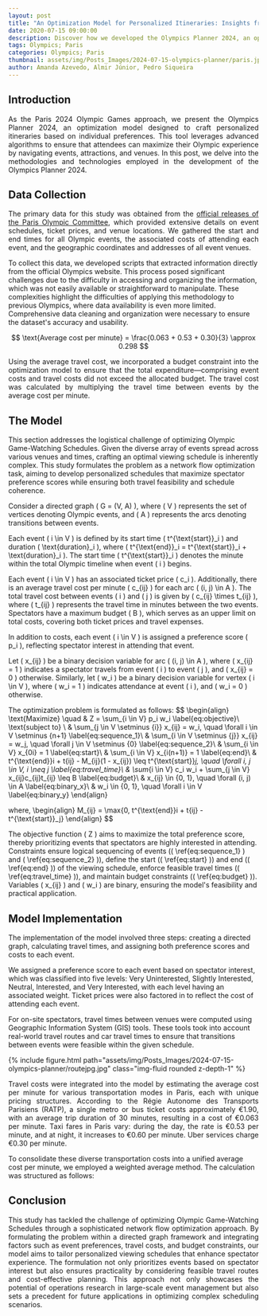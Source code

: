 ```yaml
---
layout: post
title: "An Optimization Model for Personalized Itineraries: Insights from our Olympics Planner 2024"
date: 2020-07-15 09:00:00
description: Discover how we developed the Olympics Planner 2024, an optimization model designed to create personalized itineraries for the Paris Olympic Games.
tags: Olympics; Paris
categories: Olympics; Paris
thumbnail: assets/img/Posts_Images/2024-07-15-olympics-planner/paris.jpg
author: Amanda Azevedo, Almir Júnior, Pedro Siqueira
---
```


## Introduction

<p align="justify">
As the Paris 2024 Olympic Games approach, we present the Olympics Planner 2024, an optimization model designed to craft personalized itineraries based on individual preferences. This tool leverages advanced algorithms to ensure that attendees can maximize their Olympic experience by  navigating events, attractions, and venues. In this post, we delve into the methodologies and technologies employed in the development of the Olympics Planner 2024.
</p>


## Data Collection

<p align="justify">
The primary data for this study was obtained from the <a href = "https://tickets.paris2024.org/en/"> official releases of the Paris Olympic Committee</a>, which provided extensive details on event schedules, ticket prices, and venue locations. We gathered the start and end times for all Olympic events, the associated costs of attending each event, and the geographic coordinates and addresses of all event venues.

To collect this data, we developed scripts that extracted information directly from the official Olympics website. This process posed significant challenges due to the difficulty in accessing and organizing the information, which was not easily available or straightforward to manipulate. These complexities highlight the difficulties of applying this methodology to previous Olympics, where data availability is even more limited. Comprehensive data cleaning and organization were necessary to ensure the dataset's accuracy and usability.
</p>

$$
\text{Average cost per minute} = \frac{0.063 + 0.53 + 0.30}{3} \approx 0.298
$$

<p align="justify">
Using the average travel cost, we incorporated a budget constraint into the optimization model to ensure that the total expenditure—comprising event costs and travel costs did not exceed the allocated budget. The travel cost was calculated by multiplying the travel time between events by the average cost per minute.
</p>

## The Model

<p align="justify">

This section addresses the logistical challenge of optimizing Olympic Game-Watching Schedules. Given the diverse array of events spread across various venues and times, crafting an optimal viewing schedule is inherently complex. This study formulates the problem as a network flow optimization task, aiming to develop personalized schedules that maximize spectator preference scores while ensuring both travel feasibility and schedule coherence.

Consider a directed graph \( G = (V, A) \), where \( V \) represents the set of vertices denoting Olympic events, and \( A \) represents the arcs denoting transitions between events.

Each event \( i \in V \) is defined by its start time \( t^{\text{start}}_i \) and duration \( \text{duration}_i \), where \( t^{\text{end}}_i = t^{\text{start}}_i + \text{duration}_i \). The start time \( t^{\text{start}}_i \) denotes the minute within the total Olympic timeline when event \( i \) begins.

Each event \( i \in V \) has an associated ticket price \( c_i \). Additionally, there is an average travel cost per minute \( c_{ij} \) for each arc \( (i, j) \in A \). The total travel cost between events \( i \) and \( j \) is given by \( c_{ij} \times t_{ij} \), where \( t_{ij} \) represents the travel time in minutes between the two events. Spectators have a maximum budget \( B \), which serves as an upper limit on total costs, covering both ticket prices and travel expenses.

In addition to costs, each event \( i \in V \) is assigned a preference score \( p_i \), reflecting spectator interest in attending that event.

Let \( x_{ij} \) be a binary decision variable for arc \( (i, j) \in A \), where \( x_{ij} = 1 \) indicates a spectator travels from event \( i \) to event \( j \), and \( x_{ij} = 0 \) otherwise. Similarly, let \( w_i \) be a binary decision variable for vertex \( i \in V \), where \( w_i = 1 \) indicates attendance at event \( i \), and \( w_i = 0 \) otherwise.

The optimization problem is formulated as follows:
$$
\begin{align}
    \text{Maximize} \quad & Z = \sum_{i \in V} p_i w_i \label{eq:objective}\\
    \text{subject to} \\
    & \sum_{j \in V \setminus \{i\}} x_{ij} = w_i, \quad \forall i \in V \setminus \{n+1\} \label{eq:sequence_1}\\
    & \sum_{i \in V \setminus \{j\}} x_{ij} = w_j, \quad \forall j \in V \setminus \{0\} \label{eq:sequence_2}\\
    & \sum_{i \in V} x_{0i} = 1 \label{eq:start}\\
    & \sum_{i \in V} x_{i(n+1)} = 1 \label{eq:end}\\
    & t^{\text{end}}i + t{ij} - M_{ij}(1 - x_{ij}) \leq t^{\text{start}}_j, \quad \forall i, j \in V, i \neq j \label{eq:travel_time}\\
    & \sum_{i \in V} c_i w_i + \sum_{j \in V} x_{ij}c_{ij}t_{ij} \leq B \label{eq:budget}\\
    & x_{ij} \in \{0, 1\}, \quad \forall (i, j) \in A \label{eq:binary_x}\\
    & w_i \in \{0, 1\}, \quad \forall i \in V \label{eq:binary_y}
\end{align}

where,
\begin{align}
    M_{ij} = \max\{0, t^{\text{end}}i + t{ij} - t^{\text{start}}_j\}
\end{align}
$$


The objective function \( Z \) aims to maximize the total preference score, thereby prioritizing events that spectators are highly interested in attending. Constraints ensure logical sequencing of events (\( \ref{eq:sequence_1} \) and \( \ref{eq:sequence_2} \)), define the start (\( \ref{eq:start} \)) and end (\( \ref{eq:end} \)) of the viewing schedule, enforce feasible travel times (\( \ref{eq:travel_time} \)), and maintain budget constraints (\( \ref{eq:budget} \)). Variables \( x_{ij} \) and \( w_i \) are binary, ensuring the model's feasibility and practical application.


</p>

## Model Implementation


<p align="justify">

The implementation of the model involved three steps: creating a directed graph, calculating travel times, and assigning both preference scores and costs to each event.

We assigned a preference score to each event based on spectator interest, which was classified into five levels: Very Uninterested, Slightly Interested, Neutral, Interested, and Very Interested, with each level having an associated weight. Ticket prices were also factored in to reflect the cost of attending each event.

For on-site spectators, travel times between venues were computed using Geographic Information System (GIS) tools. These tools took into account real-world travel routes and car travel times to ensure that transitions between events were feasible within the given schedule.

</p>

{% include figure.html path="assets/img/Posts_Images/2024-07-15-olympics-planner/routejpg.jpg" class="img-fluid rounded z-depth-1" %}


<p align="justify">
Travel costs were integrated into the model by estimating the average cost per minute for various transportation modes in Paris, each with unique pricing structures. According to the Régie Autonome des Transports Parisiens (RATP), a single metro or bus ticket costs approximately €1.90, with an average trip duration of 30 minutes, resulting in a cost of €0.063 per minute. Taxi fares in Paris vary: during the day, the rate is €0.53 per minute, and at night, it increases to €0.60 per minute. Uber services charge €0.30 per minute.

To consolidate these diverse transportation costs into a unified average cost per minute, we employed a weighted average method. The calculation was structured as follows:

</p>

## Conclusion

<p align="justify">
This study has tackled the  challenge of optimizing Olympic Game-Watching Schedules through a sophisticated network flow optimization approach. By formulating the problem within a directed graph framework and integrating factors such as event preferences, travel costs, and budget constraints, our model aims to tailor personalized viewing schedules that enhance spectator experience. The formulation not only prioritizes events based on spectator interest but also ensures practicality by considering feasible travel routes and cost-effective planning. This approach not only showcases the potential of operations research in large-scale event management but also sets a precedent for future applications in optimizing complex scheduling scenarios.
</p>

